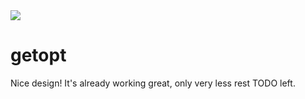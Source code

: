 <img src="https://kekse.biz/github.php?draw&text=`getopt`&override=github:v4" />

# **getopt**
Nice design! It's already working great, only very less rest TODO left.


